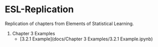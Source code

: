 # ESL-Replication
Replication of chapters from Elements of Statistical Learning.

1. Chapter 3 Examples
    - [3.2.1 Example](docs/Chapter 3 Examples/3.2.1 Example.ipynb)

